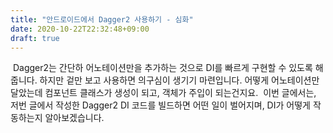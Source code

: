 ```yaml
---
title: "안드로이드에서 Dagger2 사용하기 - 심화"
date: 2020-10-22T22:32:48+09:00
draft: true
---
```


&nbsp;Dagger2는 간단하 어노테이션만을 추가하는 것으로 DI를 빠르게 구현할 수 있도록 해줍니다. 하지만 겉만 보고 사용하면 의구심이 생기기 마련입니다. 어떻게 어노테이션만 달았는데 컴포넌트 클래스가 생성이 되고, 객체가 주입이 되는건지요.
&nbsp;이번 글에서는, 저번 글에서 작성한 Dagger2 DI 코드를 빌드하면 어떤 일이 벌어지며, DI가 어떻게 작동하는지 알아보겠습니다.